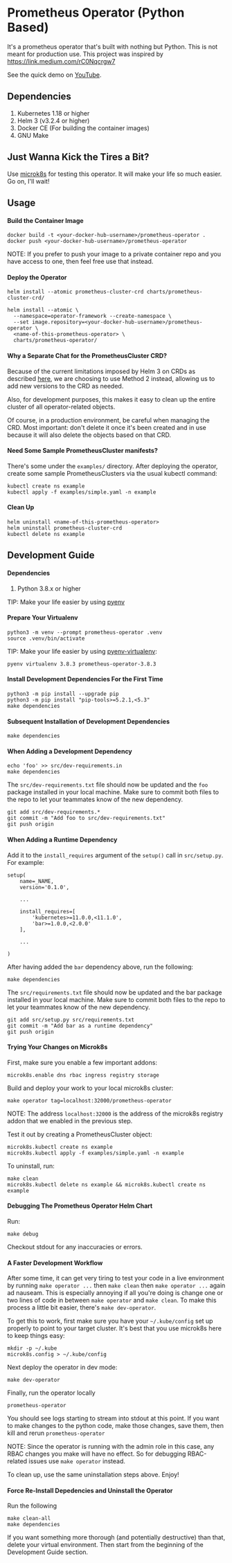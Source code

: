 # Prometheus Operator (Python Based)

It's a prometheus operator that's built with nothing but Python. This is
not meant for production use. This project was inspired by
https://link.medium.com/rC0Nqcrgw7

See the quick demo on [YouTube](https://youtu.be/RlhLFxOGE_E).

## Dependencies

1. Kubernetes 1.18 or higher
2. Helm 3 (v3.2.4 or higher)
3. Docker CE (For building the container images)
4. GNU Make


## Just Wanna Kick the Tires a Bit?

Use [microk8s](https://microk8s.io/) for testing this operator. It will
make your life so much easier. Go on, I'll wait!


## Usage


#### Build the Container Image

```
docker build -t <your-docker-hub-username>/prometheus-operator .
docker push <your-docker-hub-username>/prometheus-operator
```

NOTE: If you prefer to push your image to a private container repo and
      you have access to one, then feel free use that instead.


#### Deploy the Operator

```
helm install --atomic prometheus-cluster-crd charts/prometheus-cluster-crd/

helm install --atomic \
  --namespace=operator-framework --create-namespace \
  --set image.repository=<your-docker-hub-username>/prometheus-operator \
  <name-of-this-prometheus-operator> \
  charts/prometheus-operator/
```

#### Why a Separate Chat for the PrometheusCluster CRD?

Because of the current limitations imposed by Helm 3 on CRDs as described
[here](https://helm.sh/docs/chart_best_practices/custom_resource_definitions/#install-a-crd-declaration-before-using-the-resource),
we are choosing to use Method 2 instead, allowing us to add new versions
to the CRD as needed.

Also, for development purposes, this makes it easy to clean up the entire
cluster of all operator-related objects.

Of course, in a production environment, be careful when managing the CRD.
Most important: don't delete it once it's been created and in use because
it will also delete the objects based on that CRD.


#### Need Some Sample PrometheusCluster manifests?

There's some under the `examples/` directory. After deploying the operator,
create some sample PrometheusClusters via the usual kubectl command:

```
kubectl create ns example
kubectl apply -f examples/simple.yaml -n example
```

#### Clean Up

```
helm uninstall <name-of-this-prometheus-operator>
helm uninstall prometheus-cluster-crd
kubectl delete ns example
```


## Development Guide


#### Dependencies

1. Python 3.8.x or higher

TIP: Make your life easier by using [pyenv](https://github.com/pyenv/pyenv-installer)


#### Prepare Your Virtualenv

```
python3 -m venv --prompt prometheus-operator .venv
source .venv/bin/activate
```

TIP: Make your life easier by using [pyenv-virtualenv](https://github.com/pyenv/pyenv-virtualenv):

```
pyenv virtualenv 3.8.3 prometheus-operator-3.8.3
```


#### Install Development Dependencies For the First Time

```
python3 -m pip install --upgrade pip
python3 -m pip install "pip-tools>=5.2.1,<5.3"
make dependencies
```

#### Subsequent Installation of Development Dependencies

```
make dependencies
```

#### When Adding a Development Dependency

```
echo 'foo' >> src/dev-requirements.in
make dependencies
```

The `src/dev-requirements.txt` file should now be updated and the `foo`
package installed in your local machine. Make sure to commit both files
to the repo to let your teammates know of the new dependency.

```
git add src/dev-requirements.*
git commit -m "Add foo to src/dev-requirements.txt"
git push origin
```


#### When Adding a Runtime Dependency

Add it to the `install_requires` argument of the `setup()` call in
`src/setup.py`. For example:

```
setup(
    name=_NAME,
    version='0.1.0',

    ...

    install_requires=[
        'kubernetes>=11.0.0,<11.1.0',
        'bar>=1.0.0,<2.0.0'
    ],

    ...

)
```

After having added the `bar` dependency above, run the following:

```
make dependencies
```

The `src/requirements.txt` file should now be updated and the bar package
installed in your local machine. Make sure to commit both files to the repo
to let your teammates know of the new dependency.

```
git add src/setup.py src/requirements.txt
git commit -m "Add bar as a runtime dependency"
git push origin
```


#### Trying Your Changes on Microk8s

First, make sure you enable a few important addons:

```
microk8s.enable dns rbac ingress registry storage
```

Build and deploy your work to your local microk8s cluster:

```
make operator tag=localhost:32000/prometheus-operator
```

NOTE: The address `localhost:32000` is the address of the microk8s registry
      addon that we enabled in the previous step.

Test it out by creating a PrometheusCluster object:

```
microk8s.kubectl create ns example
microk8s.kubectl apply -f examples/simple.yaml -n example
```

To uninstall, run:

```
make clean
microk8s.kubectl delete ns example && microk8s.kubectl create ns example
```

#### Debugging The Prometheus Operator Helm Chart

Run:

```
make debug
```

Checkout stdout for any inaccuracies or errors.


#### A Faster Development Workflow

After some time, it can get very tiring to test your code in a live environment
by running `make operator ...` then `make clean` then `make operator ...` again
ad nauseam. This is especially annoying if all you're doing is change one or
two lines of code in between `make operator` and `make clean`. To make this
process a little bit easier, there's `make dev-operator`.

To get this to work, first make sure you have your `~/.kube/config` set up properly
to point to your target cluster. It's best that you use microk8s here to keep
things easy:

```
mkdir -p ~/.kube
microk8s.config > ~/.kube/config
```

Next deploy the operator in dev mode:

```
make dev-operator
```

Finally, run the operator locally

```
prometheus-operator
```

You should see logs starting to stream into stdout at this point. If you want
to make changes to the python code, make those changes, save them, then kill
and rerun `prometheus-operator`

NOTE: Since the operator is running with the admin role in this case, any RBAC
      changes you make will have no effect. So for debugging RBAC-related issues
      use `make operator` instead.

To clean up, use the same uninstallation steps above. Enjoy!


#### Force Re-Install Depedencies and Uninstall the Operator

Run the following

```
make clean-all
make dependencies
```

If you want something more thorough (and potentially destructive) than that,
delete your virtual environment. Then start from the beginning of the
Development Guide section.
